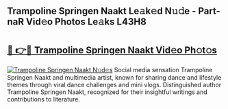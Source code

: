 ## Trampoline Springen Naakt Le𝚊k𝚎d N𝚞𝚍e - Part-naR Vid𝚎o Photos Le𝚊ks L43H8

# <h2><a href="http://fb35lm6.evod.top/?m=Trampoline+Springen+Naakt">🔗 👉🔴 Trampoline Springen Naakt Vid𝚎o Ph𝚘t𝚘s</a></h2>

[![Trampoline Springen Naakt N𝚞d𝚎s](https://i.imgur.com/8V9OHl7.gif)](http://fb35lm6.evod.top/?m=Trampoline+Springen+Naakt)
Social media sensation Trampoline Springen Naakt and multimedia artist, known for sharing dance and lifestyle themes through viral dance challenges and mini vlogs. Distinguished author Trampoline Springen Naakt, recognized for their insightful writings and contributions to literature. 
